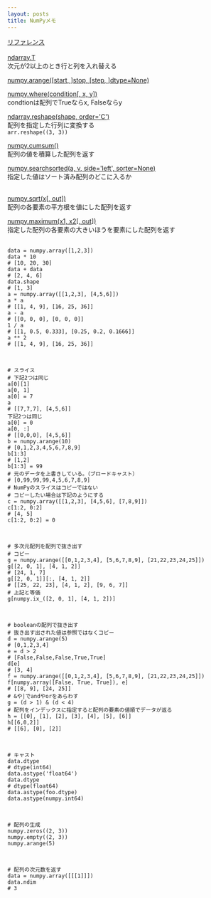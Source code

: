 ```yaml
---
layout: posts
title: NumPyメモ
---
```

[リファレンス](https://docs.scipy.org/doc/numpy-1.10.1/reference/index.html)  
<br>
[ndarray.T](https://docs.scipy.org/doc/numpy-1.10.0/reference/generated/numpy.ndarray.T.html)  
次元が2以上のとき行と列を入れ替える  

[numpy.arange([start, ]stop, [step, ]dtype=None)](https://docs.scipy.org/doc/numpy-1.10.1/reference/generated/numpy.arange.html)  

[numpy.where(condition[, x, y])](https://docs.scipy.org/doc/numpy-1.10.1/reference/generated/numpy.where.html)  
condtionは配列でTrueならx, Falseならy  

[ndarray.reshape(shape, order='C')](https://docs.scipy.org/doc/numpy-1.10.1/reference/generated/numpy.ndarray.reshape.html)   
配列を指定した行列に変換する   
`arr.reshape((3, 3))`

[numpy.cumsum()](https://docs.scipy.org/doc/numpy-1.10.0/reference/generated/numpy.cumsum.html)  
配列の値を積算した配列を返す  

[numpy.searchsorted(a, v, side='left', sorter=None)](https://docs.scipy.org/doc/numpy-1.10.0/reference/generated/numpy.searchsorted.html)  
指定した値はソート済み配列のどこに入るか  
<br>

[numpy.sqrt(x[, out])](https://docs.scipy.org/doc/numpy-1.10.1/reference/generated/numpy.sqrt.html)   
配列の各要素の平方根を値にした配列を返す   

[numpy.maximum(x1, x2[, out])](https://docs.scipy.org/doc/numpy-1.10.0/reference/generated/numpy.maximum.html)   
指定した配列の各要素の大きいほうを要素にした配列を返す  
<br>
```
data = numpy.array([1,2,3])
data * 10
# [10, 20, 30]
data + data
# [2, 4, 6]
data.shape
# [1, 3]
a = numpy.array([[1,2,3], [4,5,6]])
a * a
# [[1, 4, 9], [16, 25, 36]]
a - a
# [[0, 0, 0], [0, 0, 0]]
1 / a
# [[1, 0.5, 0.333], [0.25, 0.2, 0.1666]]
a ** 2
# [[1, 4, 9], [16, 25, 36]]



# スライス
# 下記2つは同じ
a[0][1]
a[0, 1]
a[0] = 7
a
# [[7,7,7], [4,5,6]]
下記2つは同じ
a[0] = 0
a[0, :]
# [[0,0,0], [4,5,6]]
b = numpy.arange(10)
# [0,1,2,3,4,5,6,7,8,9]
b[1:3]
# [1,2]
b[1:3] = 99
# 元のデータを上書きしている。（ブロードキャスト）
# [0,99,99,99,4,5,6,7,8,9]
# NumPyのスライスはコピーではない
# コピーしたい場合は下記のようにする
c = numpy.array([[1,2,3], [4,5,6], [7,8,9]])
c[1:2, 0:2]
# [4, 5]
c[1:2, 0:2] = 0



# 多次元配列を配列で抜き出す
# コピー
g = numpy.arange([[0,1,2,3,4], [5,6,7,8,9], [21,22,23,24,25]])
g[[2, 0, 1], [4, 1, 2]]
# [24, 1, 7]
g[[2, 0, 1]][:, [4, 1, 2]]
# [[25, 22, 23], [4, 1, 2], [9, 6, 7]]
# 上記と等価
g[numpy.ix_([2, 0, 1], [4, 1, 2])]



# booleanの配列で抜き出す
# 抜き出す出された値は参照ではなくコピー
d = numpy.arange(5)
# [0,1,2,3,4]
e = d > 2
# [False,False,False,True,True]
d[e]
# [3, 4]
f = numpy.arange([[0,1,2,3,4], [5,6,7,8,9], [21,22,23,24,25]])
f[numpy.array([False, True, True]), e]
# [[8, 9], [24, 25]]
# &や|でandやorをあらわす
g = (d > 1) & (d < 4)
# 配列をインデックスに指定すると配列の要素の値順でデータが返る
h = [[0], [1], [2], [3], [4], [5], [6]]
h[[6,0,2]]
# [[6], [0], [2]]



# キャスト
data.dtype
# dtype(int64)
data.astype('float64')
data.dtype
# dtype(float64)
data.astype(foo.dtype)
data.astype(numpy.int64)



# 配列の生成
numpy.zeros((2, 3))
numpy.empty((2, 3))
numpy.arange(5)



# 配列の次元数を返す
data = numpy.array([[[1]]])
data.ndim
# 3
```
